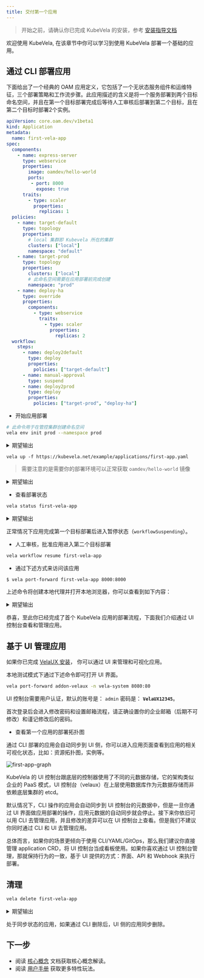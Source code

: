 ```yaml
---
title: 交付第一个应用
---
```


> 开始之前，请确认你已完成 KubeVela 的安装，参考 [安装指导文档](./install.mdx)

欢迎使用 KubeVela, 在该章节中你可以学习到使用 KubeVela 部署一个基础的应用。

## 通过 CLI 部署应用

下面给出了一个经典的 OAM 应用定义，它包括了一个无状态服务组件和运维特征，三个部署策略和工作流步骤。此应用描述的含义是将一个服务部署到两个目标命名空间，并且在第一个目标部署完成后等待人工审核后部署到第二个目标，且在第二个目标时部署2个实例。

```yaml
apiVersion: core.oam.dev/v1beta1
kind: Application
metadata:
  name: first-vela-app
spec:
  components:
    - name: express-server
      type: webservice
      properties:
        image: oamdev/hello-world
        ports:
         - port: 8000
           expose: true
      traits:
        - type: scaler
          properties:
            replicas: 1
  policies:
    - name: target-default
      type: topology
      properties:
        # local 集群即 Kubevela 所在的集群
        clusters: ["local"]
        namespace: "default"
    - name: target-prod
      type: topology
      properties:
        clusters: ["local"]
        # 此命名空间需要在应用部署前完成创建
        namespace: "prod"
    - name: deploy-ha
      type: override
      properties:
        components:
          - type: webservice
            traits:
              - type: scaler
                properties:
                  replicas: 2
  workflow:
    steps:
      - name: deploy2default
        type: deploy
        properties:
          policies: ["target-default"]
      - name: manual-approval
        type: suspend
      - name: deploy2prod
        type: deploy
        properties:
          policies: ["target-prod", "deploy-ha"]
```

* 开始应用部署

```bash
# 此命令用于在管控集群创建命名空间
vela env init prod --namespace prod
```

<details>
<summary>期望输出</summary>

```console
environment prod with namespace prod created
```
</details>

```
vela up -f https://kubevela.net/example/applications/first-app.yaml
```

> 需要注意的是需要你的部署环境可以正常获取 `oamdev/hello-world` 镜像

<details>
<summary>期望输出</summary>

```console
Applying an application in vela K8s object format...
I0516 15:45:18.123356   27156 apply.go:107] "creating object" name="first-vela-app" resource="core.oam.dev/v1beta1, Kind=Application"
✅ App has been deployed 🚀🚀🚀
    Port forward: vela port-forward first-vela-app
             SSH: vela exec first-vela-app
         Logging: vela logs first-vela-app
      App status: vela status first-vela-app
        Endpoint: vela status first-vela-app --endpoint
Application prod/first-vela-app applied.
```
</details>

* 查看部署状态

```bash
vela status first-vela-app
```

<details>
<summary>期望输出</summary>

```console
About:

  Name:      	first-vela-app
  Namespace: 	prod
  Created at:	2022-05-16 15:45:18 +0800 CST
  Status:    	workflowSuspending

Workflow:

  ...

Services:

  - Name: express-server
    Cluster: local  Namespace: default
    Type: webservice
    Healthy Ready:1/1
    Traits:
      ✅ scaler
```
</details>

正常情况下应用完成第一个目标部署后进入暂停状态（`workflowSuspending`）。

* 人工审核，批准应用进入第二个目标部署

```bash
vela workflow resume first-vela-app
```

* 通过下述方式来访问该应用

```bash
$ vela port-forward first-vela-app 8000:8000
```

上述命令将创建本地代理并打开本地浏览器，你可以查看到如下内容：

<details>
<summary>期望输出</summary>

```
<xmp>
Hello KubeVela! Make shipping applications more enjoyable. 

...snip...
```
</details>

恭喜，至此你已经完成了首个 KubeVela 应用的部署流程，下面我们介绍通过 UI 控制台查看和管理应用。


## 基于 UI 管理应用

如果你已完成 [VelaUX 安装](./install#2-install-velaux)， 你可以通过 UI 来管理和可视化应用。

本地测试模式下通过下述命令即可打开 UI 界面。

```bash
vela port-forward addon-velaux -n vela-system 8080:80
```

UI 控制台需要用户认证，默认的账号是： `admin` 密码是： **`VelaUX12345`**。

首次登录后会进入修改密码和设置邮箱流程，请正确设置你的企业邮箱（后期不可修改）和谨记修改后的密码。

* 查看第一个应用的部署拓扑图

通过 CLI 部署的应用会自动同步到 UI 侧，你可以进入应用页面查看到应用的相关可视化状态，比如：资源拓扑图，实例等。

![first-app-graph](https://static.kubevela.net/images/1.5/first-app-graph.jpg)

KubeVela 的 UI 控制台跟底层的控制器使用了不同的元数据存储，它的架构类似企业的 PaaS 模式，UI 控制台（velaux）在上层使用数据库作为元数据存储而非依赖底层集群的 etcd。

默认情况下，CLI 操作的应用会自动同步到 UI 控制台的元数据中，但是一旦你通过 UI 界面做应用部署的操作，应用元数据的自动同步就会停止。接下来你依旧可以用 CLI 去管理应用，并且修改的差异可以在 UI 控制台上查看。但是我们不建议你同时通过 CLI 和 UI 去管理应用。

总体而言，如果你的场景更倾向于使用 CLI/YAML/GitOps，那么我们建议你直接管理 application CRD，将 UI 控制台当成看板使用。如果你喜欢通过 UI 控制台管理，那就保持行为的一致，基于 UI 提供的方式：界面、API 和 Webhook 来执行部署。

## 清理

```bash
vela delete first-vela-app
```

<details>
<summary>期望输出</summary>
```console
Deleting Application "first-vela-app"
app "first-vela-app" deleted from namespace "prod"
```
</details>

处于同步状态的应用，如果通过 CLI 删除后，UI 侧的应用同步删除。

## 下一步

- 阅读 [核心概念](./getting-started/core-concept) 文档获取核心概念解读。
- 阅读 [用户手册](./tutorials/webservice) 获取更多特性玩法。
